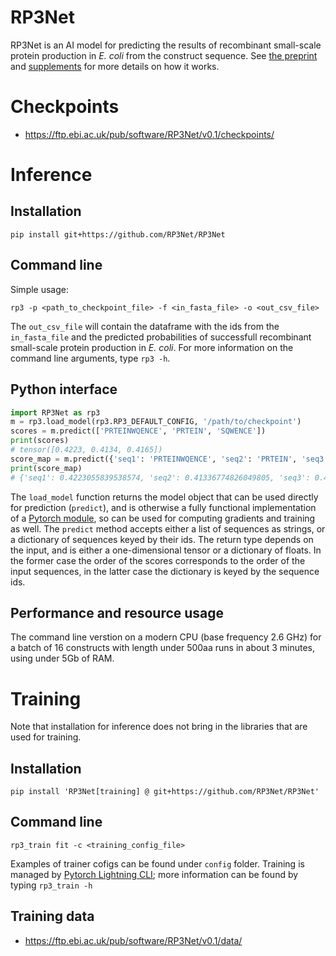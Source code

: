 # RP3Net
RP3Net is an AI model for predicting the results of recombinant small-scale protein production in _E. coli_ from the construct sequence. See [the preprint](https://www.biorxiv.org/content/10.1101/2025.05.13.652824v1) and [supplements](https://ftp.ebi.ac.uk/pub/software/RP3Net/publication/) for more details on how it works.

# Checkpoints
* https://ftp.ebi.ac.uk/pub/software/RP3Net/v0.1/checkpoints/

# Inference
## Installation
```
pip install git+https://github.com/RP3Net/RP3Net
```

## Command line
Simple usage:
```
rp3 -p <path_to_checkpoint_file> -f <in_fasta_file> -o <out_csv_file>
```
The `out_csv_file` will contain the dataframe with the ids from the `in_fasta_file` and the predicted probabilities of successfull recombinant small-scale protein production in _E. coli_.
For more information on the command line arguments, type `rp3 -h`.

## Python interface
```python
import RP3Net as rp3
m = rp3.load_model(rp3.RP3_DEFAULT_CONFIG, '/path/to/checkpoint')
scores = m.predict(['PRTEINWQENCE', 'PRTEIN', 'SQWENCE'])
print(scores)
# tensor([0.4223, 0.4134, 0.4165])
score_map = m.predict({'seq1': 'PRTEINWQENCE', 'seq2': 'PRTEIN', 'seq3': 'SQWENCE'})
print(score_map)
# {'seq1': 0.4223055839538574, 'seq2': 0.41336774826049805, 'seq3': 0.4165498912334442}
```

The `load_model` function returns the model object that can be used directly for prediction (`predict`), and is otherwise a fully functional implementation of a [Pytorch module](https://pytorch.org/docs/stable/generated/torch.nn.Module.html), so can be used for computing gradients and training as well. The `predict` method accepts either a list of sequences as strings, or a dictionary of sequences keyed by their ids. The return type depends on the input, and is either a one-dimensional tensor or a dictionary of floats. In the former case the order of the scores corresponds to the order of the input sequences, in the latter case the dictionary is keyed by the sequence ids.

## Performance and resource usage
The command line verstion on a modern CPU (base frequency 2.6 GHz) for a batch of 16 constructs with length under 500aa runs in about 3 minutes, using under 5Gb of RAM.

# Training
Note that installation for inference does not bring in the libraries that are used for training.

## Installation
```
pip install 'RP3Net[training] @ git+https://github.com/RP3Net/RP3Net'
```

## Command line
```
rp3_train fit -c <training_config_file>
```
Examples of trainer cofigs can be found under `config` folder. Training is managed by [Pytorch Lightning CLI](https://lightning.ai/docs/pytorch/stable/cli/lightning_cli.html); more information can be found by typing `rp3_train -h`

## Training data
* https://ftp.ebi.ac.uk/pub/software/RP3Net/v0.1/data/
